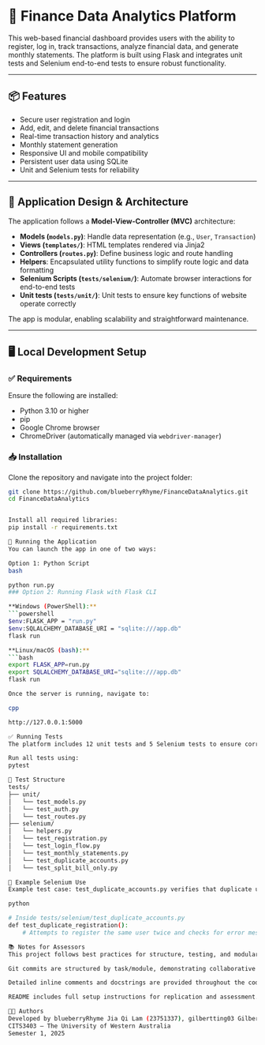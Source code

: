 # 💸 Finance Data Analytics Platform

This web-based financial dashboard provides users with the ability to register, log in, track transactions, analyze financial data, and generate monthly statements. The platform is built using Flask and integrates unit tests and Selenium end-to-end tests to ensure robust functionality.

---

## 📦 Features

- Secure user registration and login
- Add, edit, and delete financial transactions
- Real-time transaction history and analytics
- Monthly statement generation
- Responsive UI and mobile compatibility
- Persistent user data using SQLite
- Unit and Selenium tests for reliability

---

## 🧠 Application Design & Architecture

The application follows a **Model-View-Controller (MVC)** architecture:

- **Models (`models.py`)**: Handle data representation (e.g., `User`, `Transaction`)
- **Views (`templates/`)**: HTML templates rendered via Jinja2
- **Controllers (`routes.py`)**: Define business logic and route handling
- **Helpers**: Encapsulated utility functions to simplify route logic and data formatting
- **Selenium Scripts (`tests/selenium/`)**: Automate browser interactions for end-to-end tests
- **Unit tests (`tests/unit/`)**: Unit tests to ensure key functions of website operate correctly

The app is modular, enabling scalability and straightforward maintenance.

---

## 🖥️ Local Development Setup

### ✅ Requirements

Ensure the following are installed:
- Python 3.10 or higher
- pip
- Google Chrome browser
- ChromeDriver (automatically managed via `webdriver-manager`)

### 📥 Installation

Clone the repository and navigate into the project folder:
```bash
git clone https://github.com/blueberryRhyme/FinanceDataAnalytics.git
cd FinanceDataAnalytics


Install all required libraries:
pip install -r requirements.txt

🚀 Running the Application
You can launch the app in one of two ways:

Option 1: Python Script
bash

python run.py
### Option 2: Running Flask with Flask CLI

**Windows (PowerShell):**
```powershell
$env:FLASK_APP = "run.py"
$env:SQLALCHEMY_DATABASE_URI = "sqlite:///app.db"
flask run

**Linux/macOS (bash):**
```bash
export FLASK_APP=run.py
export SQLALCHEMY_DATABASE_URI="sqlite:///app.db"
flask run

Once the server is running, navigate to:

cpp

http://127.0.0.1:5000

✅ Running Tests
The platform includes 12 unit tests and 5 Selenium tests to ensure correctness and prevent regressions.

Run all tests using:
pytest

📁 Test Structure
tests/
├── unit/
│   └── test_models.py
│   └── test_auth.py
│   └── test_routes.py
├── selenium/
│   └── helpers.py
│   └── test_registration.py
│   └── test_login_flow.py
│   └── test_monthly_statements.py
│   └── test_duplicate_accounts.py
│   └── test_split_bill_only.py

🧪 Example Selenium Use
Example test case: test_duplicate_accounts.py verifies that duplicate user registration is blocked and handled gracefully.

python

# Inside tests/selenium/test_duplicate_accounts.py
def test_duplicate_registration():
    # Attempts to register the same user twice and checks for error message

📚 Notes for Assessors
This project follows best practices for structure, testing, and modularization.

Git commits are structured by task/module, demonstrating collaborative workflow and Agile practices.

Detailed inline comments and docstrings are provided throughout the codebase.

README includes full setup instructions for replication and assessment.

👨‍💻 Authors
Developed by blueberryRhyme Jia Qi Lam (23751337), gilbertting03 Gilbert Xiang Yi Ting (23957541), armaanjosann Armaan Josan (24001588), fishymate Mark Tanel (23660033)
CITS3403 — The University of Western Australia
Semester 1, 2025
